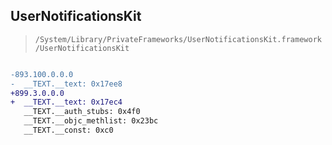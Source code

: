## UserNotificationsKit

> `/System/Library/PrivateFrameworks/UserNotificationsKit.framework/UserNotificationsKit`

```diff

-893.100.0.0.0
-  __TEXT.__text: 0x17ee8
+899.3.0.0.0
+  __TEXT.__text: 0x17ec4
   __TEXT.__auth_stubs: 0x4f0
   __TEXT.__objc_methlist: 0x23bc
   __TEXT.__const: 0xc0

```
